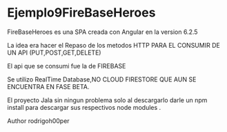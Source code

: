 # Ejemplo9FireBaseHeroes
FireBaseHeroes es una SPA creada con Angular en la version 6.2.5 

La idea era hacer el Repaso de los metodos HTTP  PARA EL CONSUMIR DE UN API  (PUT,POST,GET,DELETE)

El api que se consumi fue la de FIREBASE

Se utilizo RealTime Database,NO  CLOUD FIRESTORE QUE AUN SE ENCUENTRA EN FASE BETA.

El proyecto Jala sin ningun problema solo al descargarlo darle un npm install para descargar sus respectivos node modules .


Author rodrigoh00per
